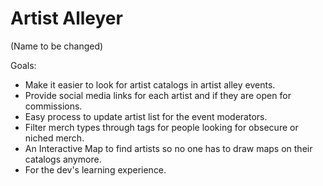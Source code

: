 # Artist Alleyer 
(Name to be changed)

Goals:
- Make it easier to look for artist catalogs in artist alley events.
- Provide social media links for each artist and if they are open for commissions.
- Easy process to update artist list for the event moderators.
- Filter merch types through tags for people looking for obsecure or niched merch.
- An Interactive Map to find artists so no one has to draw maps on their catalogs anymore.
- For the dev's learning experience.